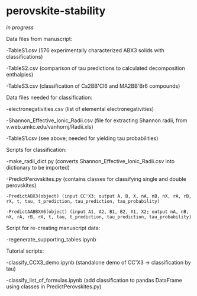 # perovskite-stability


*in progress*


Data files from manuscript:

  -TableS1.csv (576 experimentally characterized ABX3 solids with classifications)
  
  -TableS2.csv (comparison of tau predictions to calculated decomposition enthalpies)
  
  -TableS3.csv (classification of Cs2BB'Cl6 and MA2BB'Br6 compounds)


Data files needed for classification:

  -electronegativities.csv (list of elemental electronegativities)
  
  -Shannon_Effective_Ionic_Radii.csv (file for extracting Shannon radii, from v.web.umkc.edu/vanhornj/Radii.xls)
  
  -TableS1.csv (see above; needed for yielding tau probabilities)
  
  
Scripts for classification:

  -make_radii_dict.py (converts Shannon_Effective_Ionic_Radii.csv into dictionary to be imported)
  
  -PredictPerovskites.py (contains classes for classifying single and double perovskites)
  
	-PredictABX3(object) (input CC'X3; output A, B, X, nA, nB, nX, rA, rB, rX, t, tau, t_prediction, tau_prediction, tau_probability)
  
	-PredictAABBXX6(object) (input A1, A2, B1, B2, X1, X2; output nA, nB, nX, rA, rB, rX, t, tau, t_prediction, tau_prediction, tau_probability)
  
  
Script for re-creating manuscript data:

  -regenerate_supporting_tables.ipynb
  
  
Tutorial scripts:

  -classify_CCX3_demo.ipynb (standalone demo of CC'X3 -> classification by tau)
    
  -classify_list_of_formulas.ipynb (add classification to pandas DataFrame using classes in PredictPerovskites.py)
